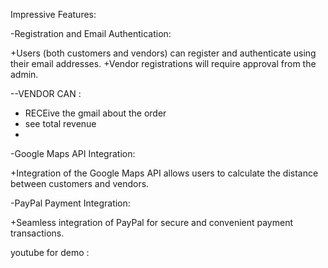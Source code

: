 Impressive Features:

-Registration and Email Authentication:

+Users (both customers and vendors) can register and authenticate using their email addresses.
+Vendor registrations will require approval from the admin.

--VENDOR CAN :
+ RECEive the gmail about the order
+ see total revenue
+ 

-Google Maps API Integration:

+Integration of the Google Maps API allows users to calculate the distance between customers and vendors.

-PayPal Payment Integration:

+Seamless integration of PayPal for secure and convenient payment transactions.


youtube for demo :
